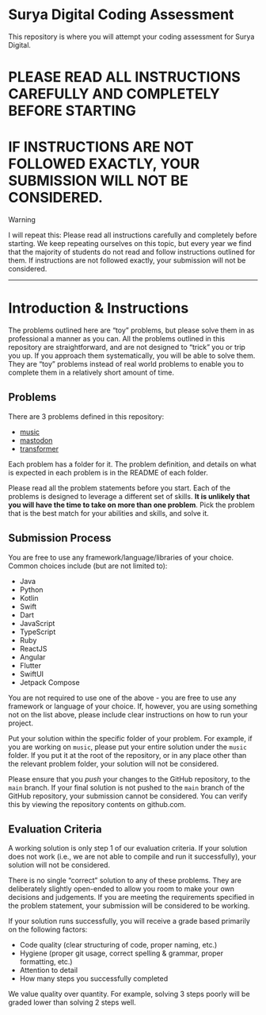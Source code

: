 # Surya Digital Coding Assessment

This repository is where you will attempt your coding assessment for Surya Digital.

# PLEASE READ ALL INSTRUCTIONS CAREFULLY AND COMPLETELY BEFORE STARTING

# IF INSTRUCTIONS ARE NOT FOLLOWED EXACTLY, YOUR SUBMISSION WILL NOT BE CONSIDERED.

> [!WARNING]
> I will repeat this: Please read all instructions carefully and completely before starting. We keep repeating ourselves on this topic, but every year we find that the majority of students do not read and follow instructions outlined for them. If instructions are not followed exactly, your submission will not be considered.

---

# Introduction & Instructions

The problems outlined here are “toy” problems, but please solve them in as professional a manner as you can. All the problems outlined in this repository are straightforward, and are not designed to “trick” you or trip you up. If you approach them systematically, you will be able to solve them. They are “toy” problems instead of real world problems to enable you to complete them in a relatively short amount of time.

## Problems

There are 3 problems defined in this repository:

- [music](music/README.md)
- [mastodon](mastodon/README.md)
- [transformer](transformer/README.md)

Each problem has a folder for it. The problem definition, and details on what is expected in each problem is in the README of each folder.

Please read all the problem statements before you start. Each of the problems is designed to leverage a different set of skills. **It is unlikely that you will have the time to take on more than one problem**. Pick the problem that is the best match for your abilities and skills, and solve it.

## Submission Process

You are free to use any framework/language/libraries of your choice. Common choices include (but are not limited to):

- Java
- Python
- Kotlin
- Swift
- Dart
- JavaScript
- TypeScript
- Ruby
- ReactJS
- Angular
- Flutter
- SwiftUI
- Jetpack Compose

You are not required to use one of the above - you are free to use any framework or language of your choice. If, however, you are using something not on the list above, please include clear instructions on how to run your project.

Put your solution within the specific folder of your problem. For example, if you are working on `music`, please put your entire solution under the `music` folder. If you put it at the root of the repository, or in any place other than the relevant problem folder, your solution will not be considered.

Please ensure that you _push_ your changes to the GitHub repository, to the `main` branch. If your final solution is not pushed to the `main` branch of the GitHub repository, your submission cannot be considered. You can verify this by viewing the repository contents on github.com.

## Evaluation Criteria

A working solution is only step 1 of our evaluation criteria. If your solution does not work (i.e., we are not able to compile and run it successfully), your solution will not be considered.

There is no single “correct” solution to any of these problems. They are deliberately slightly open-ended to allow you room to make your own decisions and judgements. If you are meeting the requirements specified in the problem statement, your submission will be considered to be working.

If your solution runs successfully, you will receive a grade based primarily on the following factors:

- Code quality (clear structuring of code, proper naming, etc.)
- Hygiene (proper git usage, correct spelling & grammar, proper formatting, etc.)
- Attention to detail
- How many steps you successfully completed

We value quality over quantity. For example, solving 3 steps poorly will be graded lower than solving 2 steps well.
